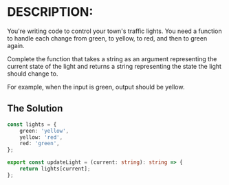 # DESCRIPTION:
You're writing code to control your town's traffic lights. You need a function to handle each change from green, to yellow, to red, and then to green again.

Complete the function that takes a string as an argument representing the current state of the light and returns a string representing the state the light should change to.

For example, when the input is green, output should be yellow.

## The Solution
``` typescript
const lights = {
    green: 'yellow',
    yellow: 'red',
    red: 'green',
};

export const updateLight = (current: string): string => {
    return lights[current];
};
```
